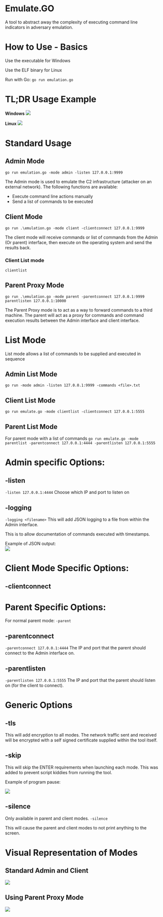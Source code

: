 # Emulate.GO
A tool to abstract away the complexity of executing command line indicators in adversary emulation.


# How to Use - Basics
Use the executable for Windows

Use the ELF binary for Linux

Run with Go: `go run emulation.go`

# TL;DR Usage Example

**Windows**
![](images/image5.png)

**Linux**
![](images/image6.png)


# Standard Usage
## Admin Mode
`go run emulation.go -mode admin -listen 127.0.0.1:9999`

The Admin mode is used to emulate the C2 infrastructure (attacker on an external network). The following functions are available:  
* Execute command line actions manually
* Send a list of commands to be executed


## Client Mode
`go run .\emulation.go -mode client -clientconnect 127.0.0.1:9999`

The client mode will receive commands or list of commands from the Admin (Or parent) interface, then execute on the operating system and send the results back.

### Client List mode
`clientlist`

## Parent Proxy Mode
`go run .\emulation.go -mode parent -parentconnect 127.0.0.1:9999 parentlisten 127.0.0.1:10000`

The Parent Proxy mode is to act as a way to forward commands to a third machine. The parent will act as a proxy for commands and command execution results between the Admin interface and client interface.


# List Mode
List mode allows a list of commands to be supplied and executed in sequence

## Admin List Mode
` go run -mode admin -listen 127.0.0.1:9999 -commands <file>.txt `

## Client List Mode
`go run emulate.go -mode clientlist -clientconnect 127.0.0.1:5555`


## Parent List Mode
For parent mode with a list of commands
`go run emulate.go -mode parentlist -parentconnect 127.0.0.1:4444 -parentlisten 127.0.0.1:5555`



# Admin specific Options:

## -listen
`-listen 127.0.0.1:4444`
Choose which IP and port to listen on

## -logging
`-logging <filename>`
This will add JSON logging to a file from within the Admin interface.

This is to allow documentation of commands executed with timestamps.

Example of JSON output:  
![](images/image1.png)


# Client Mode Specific Options:  

## -clientconnect

# Parent Specific Options:
For normal parent mode:
`-parent`



## -parentconnect
`-parentconnect 127.0.0.1:4444`
The IP and port that the parent should connect to the Admin interface on.

## -parentlisten
`-parentlisten 127.0.0.1:5555`
The IP and port that the parent should listen on (for the client to connect).





# Generic Options

## -tls
This will add encryption to all modes. The network traffic sent and received will be encrypted with a self signed certificate supplied within the tool itself.



## -skip
This will skip the ENTER requirements when launching each mode. This was added to prevent script kiddies from running the tool.

Example of program pause:

![](images/image4.png)

## -silence
Only available in parent and client modes.
`-silence`

This will cause the parent and client modes to not print anything to the screen.



# Visual Representation of Modes

## Standard Admin and Client

![](images/image2.png)

## Using Parent Proxy Mode

![](images/image3.png)


